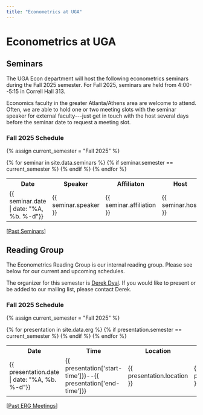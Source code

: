 ```yaml
---
title: "Econometrics at UGA"
---
```


# Econometrics at UGA

## Seminars

The UGA Econ department will host the following econometrics seminars during the Fall 2025 semester. For Fall 2025, seminars are held from 4:00--5:15 in Correll Hall 313.

Economics faculty in the greater Atlanta/Athens area are welcome to attend. Often, we are able to hold one or two meeting slots with the seminar speaker for external faculty---just get in touch with the host several days before the seminar date to request a meeting slot.

### Fall 2025 Schedule

{% assign current_semester = "Fall 2025" %}
<table>
  <tr>
    <th>Date</th>
    <th>Speaker</th>
    <th>Affiliaton</th>
    <th>Host</th>
    <th>Paper</th>
  </tr>
  {% for seminar in site.data.seminars %}
    {% if seminar.semester == current_semester %}
	<tr>
      		<td>{{ seminar.date | date: "%A, %b. %-d"}}</td>
      		<td>{{ seminar.speaker }}</td>
      		<td>{{ seminar.affiliation }}</td>
		<td>{{ seminar.host }}</td>
      		<td><a href="{{ seminar.link }}">{{ seminar.title }}</a></td>
    	</tr>
    {% endif %}
  {% endfor %}
</table>

[[Past Seminars](past_seminars)]


## Reading Group

The Econometrics Reading Group is our internal reading group. Please see below for our current and upcoming schedules.

The organizer for this semester is [Derek Dyal](https://www.terry.uga.edu/directory/derek-dyal/). If you would like to present or be added to our mailing list, please contact Derek.


### Fall 2025 Schedule

{% assign current_semester = "Fall 2025" %}
<table>
  <tr>
    <th>Date</th>
    <th>Time</th>
    <th>Location</th>
    <th>Leader</th>
    <th>Title</th>
  </tr>
  {% for presentation in site.data.erg %}
    {% if presentation.semester == current_semester %}
      <tr>
        <td>{{ presentation.date | date: "%A, %b. %-d"}}</td>
        <td>{{ presentation['start-time']}}--{{ presentation['end-time']}}</td>
        <td>{{ presentation.location }}</td>
        <td>{{ presentation.leader }}</td>
        <td><a href="{{ presentation.link }}">{{ presentation.title }}</a></td>
      </tr>
    {% endif %}
  {% endfor %}
</table>

[[Past ERG Meetings](past_erg)]
